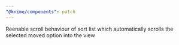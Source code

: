 ```yaml
---
"@knime/components": patch
---
```


Reenable scroll behaviour of sort list which automatically scrolls the selected moved option into the view
